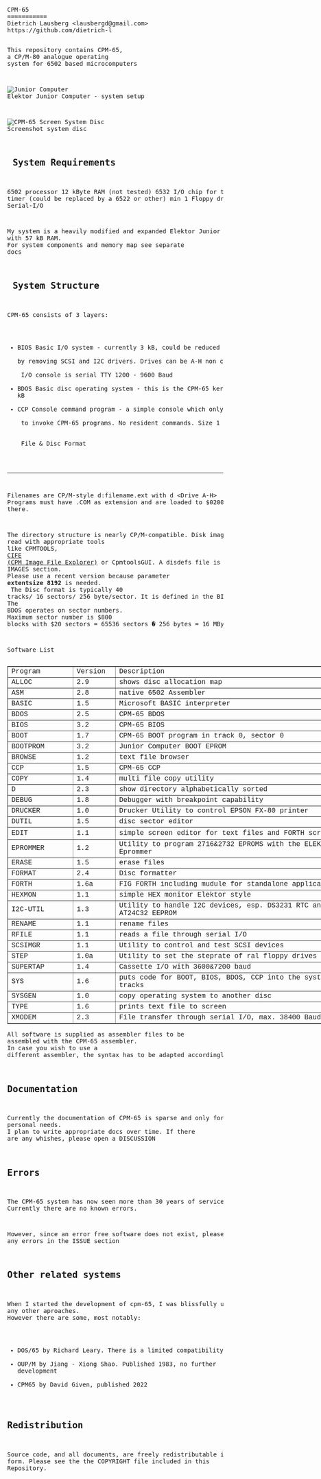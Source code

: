 <html>
  <head>
    <meta http-equiv="content-type" content="text/html; charset=windows-1252">
    <link rel="alternate stylesheet" type="text/css" href="resource://gre-resources/plaintext.css">
  </head>
  <body>
    <pre>CPM-65
===========
Dietrich Lausberg &lt;lausbergd@gmail.com&gt;
https://github.com/dietrich-l

This repository contains CPM-65, <br>a CP/M-80 analogue operating system for 6502 based microcomputers

![Junior Computer](https://github.com/Dietrich-L/CPM-65/assets/83355183/81120437-620d-40d7-9cd0-a68b2e8ef978)<br>Elektor Junior Computer - system setup

![CPM-65 Screen System Disc](https://github.com/Dietrich-L/CPM-65/assets/83355183/3056852b-30cd-47ca-b2da-cb22a5808fff)<br>Screenshot system disc

&nbsp;System Requirements
--------------------------
6502 processor
12 kByte RAM (not tested)
6532 I/O chip for the system timer (could be replaced by a 6522 or other)
min 1 Floppy drive
Serial-I/O

My system is a heavily modified and expanded Elektor Junior Computer with 57 kB RAM. <br>For system components and memory map see separate docs

&nbsp;System Structure
---------------------
CPM-65 consists of 3 layers:
- BIOS Basic I/O system - currently 3 kB, could be reduced to 2kB <br>  by removing SCSI and I2C drivers. Drives can be A-H non consecutive. <br>  I/O console is serial TTY 1200 - 9600 Baud
- BDOS Basic disc operating system - this is the CPM-65 kernal. Size 2 kB
- CCP Console command program - a simple console which only allows <br>  to invoke CPM-65 programs. No resident commands. Size 1 kB
<br><br>&nbsp;File &amp; Disc Format
---------------------
Filenames are CP/M-style d:filename.ext with d &lt;Drive A-H&gt;
Programs must have .COM as extension and are loaded to $0200 and started there.

The directory structure is nearly CP/M-compatible. Disk images can be read with appropriate  tools <br>like CPMTOOLS, <a href="https://github.com/ProgrammingHobby/CPM_Image-File_Explorer">CIFE (CPM Image File Explorer)</a> or CpmtoolsGUI. 
A disdefs file is in the IMAGES section. <br>Please use a recent version because parameter <b>extentsize 8192</b> is needed.<br>
The Disc format is typically 40 tracks/ 16 sectors/ 256 byte/sector. It is defined in the BIOS. <br>The BDOS operates on sector numbers. <br>Maximum sector number is $800 blocks with $20 sectors = 65536 sectors � 256 bytes = 16 MBytes

Software List
</pre>
    <table style="width: 809px;" border="1">
      <tbody>
        <tr>
          <td style="width: 140.383px;"><span style="font-family: Courier New,Courier,monospace;">Program<br>
            </span> </td>
          <td style="margin-left: 90px; width: 83.65px;"><span style="font-family: Courier New,Courier,monospace;">Version<br>
            </span> </td>
          <td style="width: 575px; margin-left: -100px;"><span style="font-family: Courier New,Courier,monospace;">Description<br>
            </span> </td>
        </tr>
        <tr>
          <td><span style="font-family: Courier New,Courier,monospace;">ALLOC<br>
            </span> </td>
          <td><span style="font-family: Courier New,Courier,monospace;">2.9<br>
            </span> </td>
          <td><span style="font-family: Courier New,Courier,monospace;">shows
              disc allocation map<br>
            </span> </td>
        </tr>
        <tr>
          <td><span style="font-family: Courier New,Courier,monospace;">ASM<br>
            </span> </td>
          <td><span style="font-family: Courier New,Courier,monospace;">2.8<br>
            </span> </td>
          <td><span style="font-family: Courier New,Courier,monospace;">native
              6502 Assembler<br>
            </span> </td>
        </tr>
        <tr>
          <td><span style="font-family: Courier New,Courier,monospace;">BASIC<br>
            </span></td>
          <td><span style="font-family: Courier New,Courier,monospace;">1.5<br>
            </span></td>
          <td><span style="font-family: Courier New,Courier,monospace;">Microsoft
              BASIC interpreter<br>
            </span></td>
        </tr>
        <tr>
          <td><span style="font-family: Courier New,Courier,monospace;">BDOS<br>
            </span> </td>
          <td><span style="font-family: Courier New,Courier,monospace;">2.5<br>
            </span> </td>
          <td><span style="font-family: Courier New,Courier,monospace;">CPM-65
              BDOS<br>
            </span> </td>
        </tr>
        <tr>
          <td><span style="font-family: Courier New,Courier,monospace;">BIOS<br>
            </span> </td>
          <td><span style="font-family: Courier New,Courier,monospace;">3.2<br>
            </span> </td>
          <td><span style="font-family: Courier New,Courier,monospace;">CPM-65
              BIOS</span></td>
        </tr>
        <tr>
          <td><span style="font-family: Courier New,Courier,monospace;">BOOT<br>
            </span> </td>
          <td><span style="font-family: Courier New,Courier,monospace;">1.7<br>
            </span> </td>
          <td><span style="font-family: Courier New,Courier,monospace;">CPM-65
              BOOT program in track 0, sector 0<br>
            </span> </td>
        </tr>
        <tr>
          <td><span style="font-family: Courier New,Courier,monospace;">BOOTPROM<br>
            </span></td>
          <td><span style="font-family: Courier New,Courier,monospace;">3.2<br>
            </span></td>
          <td><span style="font-family: Courier New,Courier,monospace;">Junior
              Computer BOOT EPROM<br>
            </span></td>
        </tr>
        <tr>
          <td><span style="font-family: Courier New,Courier,monospace;">BROWSE<br>
            </span> </td>
          <td><span style="font-family: Courier New,Courier,monospace;">1.2<br>
            </span> </td>
          <td><span style="font-family: Courier New,Courier,monospace;">text
              file browser<br>
            </span> </td>
        </tr>
        <tr>
          <td><span style="font-family: Courier New,Courier,monospace;">CCP<br>
            </span> </td>
          <td><span style="font-family: Courier New,Courier,monospace;">1.5<br>
            </span> </td>
          <td style="height: 18.7px;"><span style="font-family: Courier New,Courier,monospace;">CPM-65
              CCP<br>
            </span> </td>
        </tr>
        <tr>
          <td><span style="font-family: Courier New,Courier,monospace;">COPY<br>
            </span> </td>
          <td><span style="font-family: Courier New,Courier,monospace;">1.4<br>
            </span> </td>
          <td><span style="font-family: Courier New,Courier,monospace;">multi
              file copy utility<br>
            </span> </td>
        </tr>
        <tr>
          <td><span style="font-family: Courier New,Courier,monospace;">D<br>
            </span> </td>
          <td><span style="font-family: Courier New,Courier,monospace;">2.3<br>
            </span> </td>
          <td><span style="font-family: Courier New,Courier,monospace;">show
              directory alphabetically sorted<br>
            </span> </td>
        </tr>
        <tr>
          <td><span style="font-family: Courier New,Courier,monospace;">DEBUG<br>
            </span> </td>
          <td><span style="font-family: Courier New,Courier,monospace;">1.8<br>
            </span> </td>
          <td><span style="font-family: Courier New,Courier,monospace;">Debugger
              with breakpoint capability<br>
            </span> </td>
        </tr>
        <tr>
          <td><span style="font-family: Courier New,Courier,monospace;">DRUCKER<br>
            </span></td>
          <td><span style="font-family: Courier New,Courier,monospace;">1.0<br>
            </span></td>
          <td><span style="font-family: Courier New,Courier,monospace;">Drucker
              Utility to control EPSON FX-80 printer<br>
            </span></td>
        </tr>
        <tr>
          <td><span style="font-family: Courier New,Courier,monospace;">DUTIL<br>
            </span> </td>
          <td><span style="font-family: Courier New,Courier,monospace;">1.5<br>
            </span> </td>
          <td><span style="font-family: Courier New,Courier,monospace;">disc
              sector editor<br>
            </span> </td>
        </tr>
        <tr>
          <td style="height: 28.8167px;"><span style="font-family: Courier New,Courier,monospace;">EDIT<br>
            </span> </td>
          <td><span style="font-family: Courier New,Courier,monospace;">1.1<br>
            </span> </td>
          <td><span style="font-family: Courier New,Courier,monospace;">simple
              screen editor for text files and FORTH screens<br>
            </span> </td>
        </tr>
        <tr>
          <td><span style="font-family: Courier New,Courier,monospace;">EPROMMER<br>
            </span></td>
          <td><span style="font-family: Courier New,Courier,monospace;">1.2<br>
            </span></td>
          <td><span style="font-family: Courier New,Courier,monospace;">Utility
              to program 2716&amp;2732 EPROMS with the ELEKTOR Eprommer<br>
            </span></td>
        </tr>
        <tr>
          <td><span style="font-family: Courier New,Courier,monospace;">ERASE<br>
            </span> </td>
          <td><span style="font-family: Courier New,Courier,monospace;">1.5<br>
            </span> </td>
          <td><span style="font-family: Courier New,Courier,monospace;">erase
              files<br>
            </span> </td>
        </tr>
        <tr>
          <td><span style="font-family: Courier New,Courier,monospace;">FORMAT<br>
            </span> </td>
          <td><span style="font-family: Courier New,Courier,monospace;">2.4<br>
            </span> </td>
          <td><span style="font-family: Courier New,Courier,monospace;">Disc
              formatter<br>
            </span> </td>
        </tr>
        <tr>
          <td><span style="font-family: Courier New,Courier,monospace;">FORTH<br>
            </span> </td>
          <td><span style="font-family: Courier New,Courier,monospace;">1.6a<br>
            </span> </td>
          <td><span style="font-family: Courier New,Courier,monospace;">FIG
              FORTH including mudule for standalone applications<br>
            </span> </td>
        </tr>
        <tr>
          <td><span style="font-family: Courier New,Courier,monospace;">HEXMON<br>
            </span></td>
          <td><span style="font-family: Courier New,Courier,monospace;">1.1<br>
            </span></td>
          <td><span style="font-family: Courier New,Courier,monospace;">simple
              HEX monitor Elektor style<br>
            </span></td>
        </tr>
        <tr>
          <td><span style="font-family: Courier New,Courier,monospace;">I2C-UTIL<br>
            </span></td>
          <td><span style="font-family: Courier New,Courier,monospace;">1.3<br>
            </span></td>
          <td><span style="font-family: Courier New,Courier,monospace;">Utility
              to handle I2C devices, esp. DS3231 RTC and AT24C32 EEPROM<br>
            </span></td>
        </tr>
        <tr>
          <td><span style="font-family: Courier New,Courier,monospace;">RENAME<br>
            </span> </td>
          <td><span style="font-family: Courier New,Courier,monospace;">1.1<br>
            </span> </td>
          <td><span style="font-family: Courier New,Courier,monospace;">rename
              files<br>
            </span> </td>
        </tr>
        <tr>
          <td><span style="font-family: Courier New,Courier,monospace;">RFILE<br>
            </span></td>
          <td><span style="font-family: Courier New,Courier,monospace;">1.1<br>
            </span></td>
          <td><span style="font-family: Courier New,Courier,monospace;">reads a
              file through serial I/O<br>
            </span></td>
        </tr>
        <tr>
          <td><span style="font-family: Courier New,Courier,monospace;">SCSIMGR<br>
            </span></td>
          <td><span style="font-family: Courier New,Courier,monospace;">1.1<br>
            </span></td>
          <td><span style="font-family: Courier New,Courier,monospace;">Utility
              to control and test SCSI devices<br>
            </span></td>
        </tr>
        <tr>
          <td><span style="font-family: Courier New,Courier,monospace;">STEP<br>
            </span></td>
          <td><span style="font-family: Courier New,Courier,monospace;">1.0a<br>
            </span></td>
          <td><span style="font-family: Courier New,Courier,monospace;">Utility
              to set the steprate of ral floppy drives<br>
            </span></td>
        </tr>
        <tr>
          <td><span style="font-family: Courier New,Courier,monospace;">SUPERTAP<br>
            </span></td>
          <td><span style="font-family: Courier New,Courier,monospace;">1.4<br>
            </span></td>
          <td><span style="font-family: Courier New,Courier,monospace;">Cassette
              I/O with 3600&amp;7200 baud<br>
            </span></td>
        </tr>
        <tr>
          <td><span style="font-family: Courier New,Courier,monospace;">SYS<br>
            </span> </td>
          <td><span style="font-family: Courier New,Courier,monospace;">1.6<br>
            </span> </td>
          <td><span style="font-family: Courier New,Courier,monospace;">puts
              code for BOOT, BIOS, BDOS, CCP into the system tracks<br>
            </span> </td>
        </tr>
        <tr>
          <td><span style="font-family: Courier New,Courier,monospace;">SYSGEN<br>
            </span> </td>
          <td><span style="font-family: Courier New,Courier,monospace;">1.0<br>
            </span> </td>
          <td><span style="font-family: Courier New,Courier,monospace;">copy
              operating system to another disc<br>
            </span> </td>
        </tr>
        <tr>
          <td><span style="font-family: Courier New,Courier,monospace;">TYPE<br>
            </span> </td>
          <td><span style="font-family: Courier New,Courier,monospace;">1.6<br>
            </span> </td>
          <td><span style="font-family: Courier New,Courier,monospace;">prints
              text file to screen<br>
            </span> </td>
        </tr>
        <tr>
          <td><span style="font-family: Courier New,Courier,monospace;">XMODEM<br>
            </span> </td>
          <td><span style="font-family: Courier New,Courier,monospace;">2.3<br>
            </span> </td>
          <td><span style="font-family: Courier New,Courier,monospace;">File
              transfer through serial I/O, max. 38400 Baud<br>
            </span> </td>
        </tr>
      </tbody>
    </table>
    <pre>All software is supplied as assembler files to be assembled with the CPM-65 assembler. <br>In case you wish to use a different assembler, the syntax has to be adapted accordingly.

Documentation
--------------------
Currently the documentation of CPM-65 is sparse and only for my personal needs. <br>I plan to write appropriate docs over time. If there are any whishes, please open a DISCUSSION

Errors
--------------------
The CPM-65 system has now seen more than 30 years of service. Currently there are no known errors. 

However, since an error free software does not exist, please report any errors in the ISSUE section

Other related systems
---------------------
When I started the development of cpm-65, I was blissfully unaware of any other aproaches. <br>However there are some, most notably:
- DOS/65 by Richard Leary. There is a limited compatibility
- OUP/M  by Jiang - Xiong Shao. Published 1983, no further development
- CPM65 by David Given, published 2022


Redistribution
--------------
Source code, and all documents, are freely redistributable in
any form. Please see the the COPYRIGHT file included in this
Repository.</pre>
  </body>
</html>

